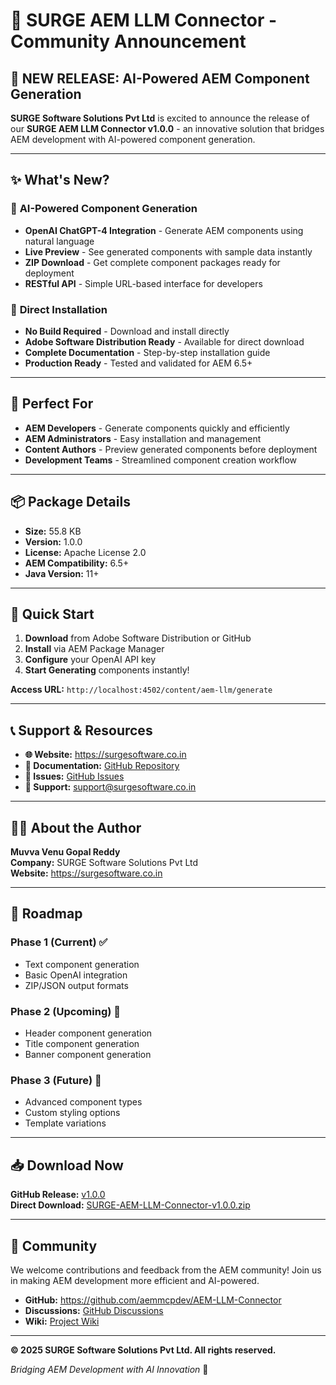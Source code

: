 # 🚀 SURGE AEM LLM Connector - Community Announcement

## 🎉 **NEW RELEASE: AI-Powered AEM Component Generation**

**SURGE Software Solutions Pvt Ltd** is excited to announce the release of our **SURGE AEM LLM Connector v1.0.0** - an innovative solution that bridges AEM development with AI-powered component generation.

---

## ✨ **What's New?**

### 🤖 **AI-Powered Component Generation**
- **OpenAI ChatGPT-4 Integration** - Generate AEM components using natural language
- **Live Preview** - See generated components with sample data instantly
- **ZIP Download** - Get complete component packages ready for deployment
- **RESTful API** - Simple URL-based interface for developers

### 🚀 **Direct Installation**
- **No Build Required** - Download and install directly
- **Adobe Software Distribution Ready** - Available for direct download
- **Complete Documentation** - Step-by-step installation guide
- **Production Ready** - Tested and validated for AEM 6.5+

---

## 🎯 **Perfect For**

- **AEM Developers** - Generate components quickly and efficiently
- **AEM Administrators** - Easy installation and management
- **Content Authors** - Preview generated components before deployment
- **Development Teams** - Streamlined component creation workflow

---

## 📦 **Package Details**

- **Size:** 55.8 KB
- **Version:** 1.0.0
- **License:** Apache License 2.0
- **AEM Compatibility:** 6.5+
- **Java Version:** 11+

---

## 🚀 **Quick Start**

1. **Download** from Adobe Software Distribution or GitHub
2. **Install** via AEM Package Manager
3. **Configure** your OpenAI API key
4. **Start Generating** components instantly!

**Access URL:** `http://localhost:4502/content/aem-llm/generate`

---

## 📞 **Support & Resources**

- **🌐 Website:** https://surgesoftware.co.in
- **📖 Documentation:** [GitHub Repository](https://github.com/aemmcpdev/AEM-LLM-Connector)
- **🐛 Issues:** [GitHub Issues](https://github.com/aemmcpdev/AEM-LLM-Connector/issues)
- **📧 Support:** support@surgesoftware.co.in

---

## 👨‍💻 **About the Author**

**Muvva Venu Gopal Reddy**  
**Company:** SURGE Software Solutions Pvt Ltd  
**Website:** https://surgesoftware.co.in

---

## 🔮 **Roadmap**

### Phase 1 (Current) ✅
- Text component generation
- Basic OpenAI integration
- ZIP/JSON output formats

### Phase 2 (Upcoming) 🔄
- Header component generation
- Title component generation
- Banner component generation

### Phase 3 (Future) 🔄
- Advanced component types
- Custom styling options
- Template variations

---

## 📥 **Download Now**

**GitHub Release:** [v1.0.0](https://github.com/aemmcpdev/AEM-LLM-Connector/releases/tag/v1.0.0)  
**Direct Download:** [SURGE-AEM-LLM-Connector-v1.0.0.zip](https://github.com/aemmcpdev/AEM-LLM-Connector/releases/download/v1.0.0/SURGE-AEM-LLM-Connector-v1.0.0.zip)

---

## 🤝 **Community**

We welcome contributions and feedback from the AEM community! Join us in making AEM development more efficient and AI-powered.

- **GitHub:** https://github.com/aemmcpdev/AEM-LLM-Connector
- **Discussions:** [GitHub Discussions](https://github.com/aemmcpdev/AEM-LLM-Connector/discussions)
- **Wiki:** [Project Wiki](https://github.com/aemmcpdev/AEM-LLM-Connector/wiki)

---

**© 2025 SURGE Software Solutions Pvt Ltd. All rights reserved.**

*Bridging AEM Development with AI Innovation* 🚀 